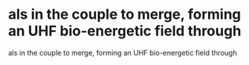 # als in the couple to merge, forming an UHF bio-energetic field through

als in the couple to merge, forming an UHF bio-energetic field through